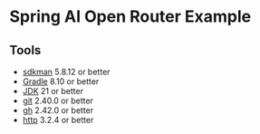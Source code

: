 # Spring AI Open Router Example

## Tools

* [sdkman](https://sdkman.io) 5.8.12 or better
* [Gradle](https://docs.gradle.org/current/userguide/installation.html) 8.10 or better
* [JDK](http://openjdk.java.net/install/) 21 or better
* [git](https://git-scm.com/downloads) 2.40.0 or better
* [gh](https://github.com/cli/cli) 2.42.0 or better
* [http](https://httpie.io/) 3.2.4 or better

